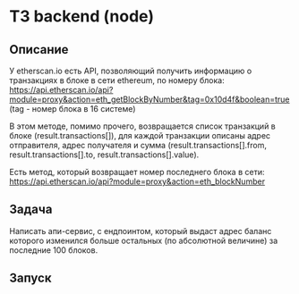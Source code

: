 # ТЗ backend (node)

## Описание

У etherscan.io есть API, позволяющий получить информацию о транзакциях в блоке в сети ethereum, по номеру блока:
https://api.etherscan.io/api?module=proxy&action=eth_getBlockByNumber&tag=0x10d4f&boolean=true (tag - номер блока в 16 системе)

В этом методе, помимо прочего, возвращается список транзакций в блоке (result.transactions[]), для каждой транзакции описаны адрес отправителя, адрес получателя и сумма (result.transactions[].from, result.transactions[].to, result.transactions[].value).

Есть метод, который возвращает номер последнего блока в сети:
https://api.etherscan.io/api?module=proxy&action=eth_blockNumber

## Задача

Написать апи-сервис, с ендпоинтом, который выдаст адрес баланс которого изменился больше остальных (по абсолютной величине) за последние 100 блоков.

## Запуск

